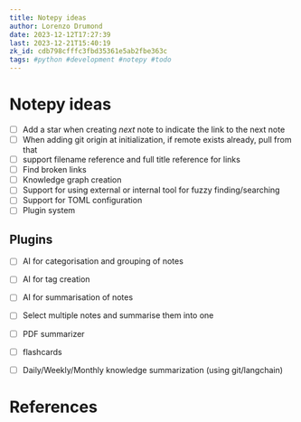 ```yaml
---
title: Notepy ideas
author: Lorenzo Drumond
date: 2023-12-12T17:27:39
last: 2023-12-21T15:40:19
zk_id: cdb798cfffc3fbd35361e5ab2fbe363c
tags: #python #development #notepy #todo
---
```



# Notepy ideas

- [ ] Add a star when creating _next_ note to indicate the link to the next note
- [ ] When adding git origin at initialization, if remote exists already, pull from that
- [ ] support filename reference and full title reference for links
- [ ] Find broken links
- [ ] Knowledge graph creation
- [ ] Support for using external or internal tool for fuzzy finding/searching
- [ ] Support for TOML configuration
- [ ] Plugin system

## Plugins
- [ ] AI for categorisation and grouping of notes
- [ ] AI for tag creation
- [ ] AI for summarisation of notes
- [ ] Select multiple notes and summarise them into one
- [ ] PDF summarizer
- [ ] flashcards
- [ ] Daily/Weekly/Monthly knowledge summarization (using git/langchain)


# References
